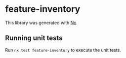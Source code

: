 # feature-inventory

This library was generated with [Nx](https://nx.dev).

## Running unit tests

Run `nx test feature-inventory` to execute the unit tests.
